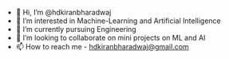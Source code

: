 - 👋 Hi, I’m @hdkiranbharadwaj
- 👀 I’m interested in Machine-Learning and Artificial Intelligence
- 🌱 I’m currently pursuing Engineering
- 💞️ I’m looking to collaborate on mini projects on ML and AI
- 📫 How to reach me - hdkiranbharadwaj@gmail.com


